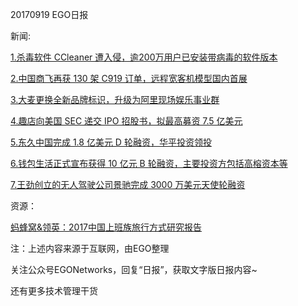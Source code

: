 20170919 EGO日报

新闻:

[1.杀毒软件 CCleaner 遭入侵，逾200万用户已安装带病毒的软件版本](http://36kr.com/p/5093837.html?ktm_source=feed)

[2.中国商飞再获 130 架 C919 订单，远程宽客机模型国内首展](https://news.cnblogs.com/n/578583/)

[3.大麦更换全新品牌标识，升级为阿里现场娱乐事业群](http://www.pingwest.com/wire/alibaba-damai-new-logo/)

[4.趣店向美国 SEC 递交 IPO 招股书，拟最高募资 7.5 亿美元](http://tech.qq.com/a/20170919/004684.htm)

[5.东久中国完成 1.8 亿美元 D 轮融资，华平投资领投](http://tech.qq.com/a/20170918/058999.htm)

[6.钱包生活正式宣布获得 10 亿元 B 轮融资，主要投资方包括高榕资本等](http://www.iyiou.com/p/55414)

[7.王劲创立的无人驾驶公司景驰完成 3000 万美元天使轮融资](http://tech.qq.com/a/20170919/015813.htm)

资源：

[蚂蜂窝&领英：2017中国上班族旅行方式研究报告](http://www.mafengwo.cn/gonglve/zt-845.html)

注：上述内容来源于互联网，由EGO整理

关注公众号EGONetworks，回复“日报”，获取文字版日报内容~

还有更多技术管理干货
